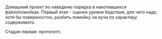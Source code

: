 Домашний проект по наведеню порядка в накопившихся файлопомойках.
Первый этап - оценка уровня бедствия, для чего надо, хотя бы поверхностно, разбить помойку на кучи по характеру содержимого.

Стадия первая: прототитп. 